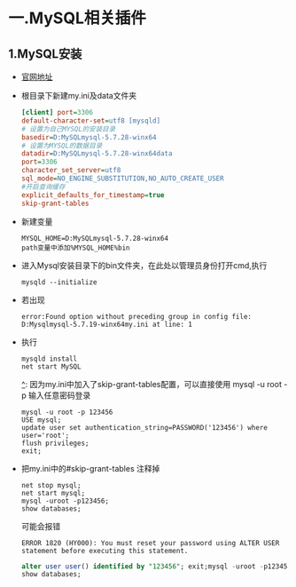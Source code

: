 # 一.MySQL相关插件

## 1.MySQL安装

- [官网地址](https://dev.mysql.com/downloads/mysql/)

- 根目录下新建my.ini及data文件夹

  ```ini
  [client] port=3306 
  default-character-set=utf8 [mysqld]  
  # 设置为自己MYSQL的安装目录  
  basedir=D:MySQLmysql-5.7.28-winx64 
  # 设置为MYSQL的数据目录  
  datadir=D:MySQLmysql-5.7.28-winx64data 
  port=3306 
  character_set_server=utf8 
  sql_mode=NO_ENGINE_SUBSTITUTION,NO_AUTO_CREATE_USER 
  #开启查询缓存 
  explicit_defaults_for_timestamp=true 
  skip-grant-tables
  ```

- 新建变量

  ```apl
  MYSQL_HOME=D:MySQLmysql-5.7.28-winx64
  path变量中添加%MYSQL_HOME%bin 
  ```

- 进入Mysql安装目录下的bin文件夹，在此处以管理员身份打开cmd,执行 

  ```shell
  mysqld --initialize
  ```

- 若出现

  ```shell
  error:Found option without preceding group in config file: D:Mysqlmysql-5.7.19-winx64my.ini at line: 1   
  ```

  [^]: 解决方法:把my.ini保存为ANSI格式

- 执行

  ```shell
  mysqld install
  net start MySQL
  ```

  [^]: 因为my.ini中加入了skip-grant-tables配置，可以直接使用  mysql -u root -p  输入任意密码登录

  ```
  mysql -u root -p 123456
  USE mysql;
  update user set authentication_string=PASSWORD('123456') where user='root';
  flush privileges;
  exit;
  ```

- 把my.ini中的#skip-grant-tables 注释掉

  ```shell
  net stop mysql;
  net start mysql;
  mysql -uroot -p123456;
  show databases;
  ```

  可能会报错  

  ```shell
  ERROR 1820 (HY000): You must reset your password using ALTER USER statement before executing this statement.
  ```

  ```sql
  alter user user() identified by "123456"; exit;mysql -uroot -p123456;  
  show databases;
  ```

  

